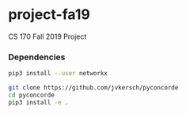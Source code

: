 # project-fa19
CS 170 Fall 2019 Project

### Dependencies
```bash
pip3 install --user networkx

git clone https://github.com/jvkersch/pyconcorde
cd pyconcorde
pip3 install -e .
```

